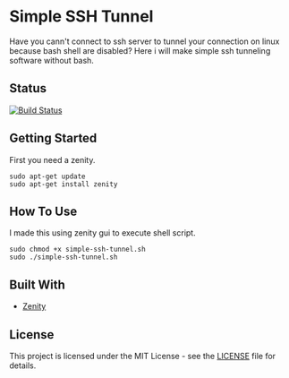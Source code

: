 # Simple SSH Tunnel

Have you cann't connect to ssh server to tunnel your connection on linux because bash shell are disabled? Here i will make simple ssh tunneling software without bash.

## Status

[![Build Status](https://travis-ci.org/theagusp/simple-ssh-tunnel.svg?branch=master)](https://travis-ci.org/theagusp/simple-ssh-tunnel)

## Getting Started

First you need a zenity.

```
sudo apt-get update
sudo apt-get install zenity
```

## How To Use

I made this using zenity gui to execute shell script.

```
sudo chmod +x simple-ssh-tunnel.sh
sudo ./simple-ssh-tunnel.sh
```

## Built With

* [Zenity](https://help.gnome.org/users/zenity/) 


## License

This project is licensed under the MIT License - see the [LICENSE](LICENSE.md) file for details.
